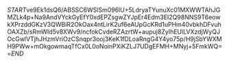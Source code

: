 $START$ve9Ek1dsQ6/ABSSC6WSlSm096lU+5LdryaTYunuXc01MXWWTAhJGMZLk4p+Na9AndVYckGyEfY0xdEPZsgwZYJpEr4Edm3EI2Q98NNS9T6eowkXPrzddGKzV3QWBiR2OkOax4ntLirK2uf6eAUpGcKRd1uPHm40vbkhDFvuhOAXZb/sRmWId5v8XWv9/ncfokCvdeRZAzrtW+aupuj8ZyIhEUlLVXzdjWyQJOcGwlVTjhJHzmVriOzCSnqpr3ooj3KeK1fDLoaRngG4Y4yo75p/H9jSbYWXMH9PWw+mOkgowmaqTfCx0L0oNoinPXiKZLJ7UDgEFMH+MNyj+5FmkWQ==$END$